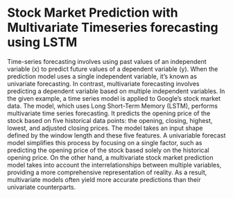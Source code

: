 # Stock Market Prediction with Multivariate Timeseries forecasting using LSTM

Time-series forecasting involves using past values of an independent variable (x) to predict future values of a dependent variable (y). When the prediction model uses a single independent variable, it’s known as univariate forecasting. In contrast, multivariate forecasting involves predicting a dependent variable based on multiple independent variables.
In the given example, a time series model is applied to Google’s stock market data. The model, which uses Long Short-Term Memory (LSTM), performs multivariate time series forecasting. It predicts the opening price of the stock based on five historical data points: the opening, closing, highest, lowest, and adjusted closing prices. The model takes an input shape defined by the window length and these five features.
A univariable forecast model simplifies this process by focusing on a single factor, such as predicting the opening price of the stock based solely on the historical opening price. On the other hand, a multivariate stock market prediction model takes into account the interrelationships between multiple variables, providing a more comprehensive representation of reality. As a result, multivariate models often yield more accurate predictions than their univariate counterparts.
